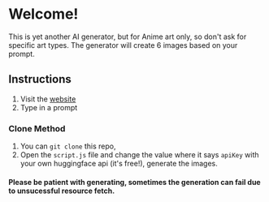 # Welcome!

This is yet another AI generator, but for Anime art only, so don't ask for specific art types. The generator will create 6 images based on your prompt.

## Instructions
1. Visit the [website](https://animegen2.vercel.app/)
2. Type in a prompt

### Clone Method

1. You can `git clone` this repo,
2. Open the `script.js` file and change the value where it says `apiKey` with your own huggingface api (it's free!), generate the images.

#### Please be patient with generating, sometimes the generation can fail due to unsucessful resource fetch.
